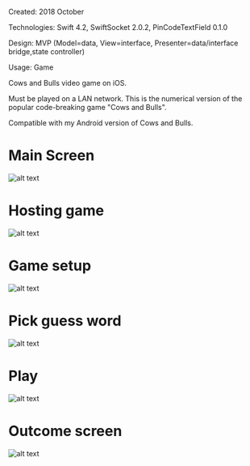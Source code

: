 Created: 2018 October

Technologies: Swift 4.2, SwiftSocket 2.0.2, PinCodeTextField 0.1.0

Design: MVP (Model=data, View=interface, Presenter=data/interface bridge,state controller)

Usage: Game

Cows and Bulls video game on iOS.

Must be played on a LAN network. This is the numerical version of the popular code-breaking game "Cows and Bulls".

Compatible with my Android version of Cows and Bulls.

# Main Screen
![alt text](https://github.com/felixisto/CowsAndBulls/blob/master/Screenshots/scrn0.png)

# Hosting game
![alt text](https://github.com/felixisto/CowsAndBulls/blob/master/Screenshots/scrn1.png)

# Game setup
![alt text](https://github.com/felixisto/CowsAndBulls/blob/master/Screenshots/scrn2.png)

# Pick guess word
![alt text](https://github.com/felixisto/CowsAndBulls/blob/master/Screenshots/scrn3.png)

# Play
![alt text](https://github.com/felixisto/CowsAndBulls/blob/master/Screenshots/scrn4.png)

# Outcome screen
![alt text](https://github.com/felixisto/CowsAndBulls/blob/master/Screenshots/scrn5.png)
